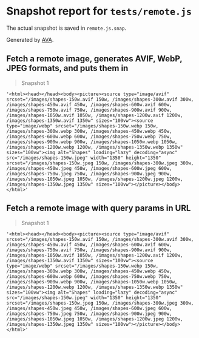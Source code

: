 # Snapshot report for `tests/remote.js`

The actual snapshot is saved in `remote.js.snap`.

Generated by [AVA](https://avajs.dev).

## Fetch a remote image, generates AVIF, WebP, JPEG formats, and puts them in <picture>

> Snapshot 1

    '<html><head></head><body><picture><source type="image/avif" srcset="/images/shapes-150w.avif 150w, /images/shapes-300w.avif 300w, /images/shapes-450w.avif 450w, /images/shapes-600w.avif 600w, /images/shapes-750w.avif 750w, /images/shapes-900w.avif 900w, /images/shapes-1050w.avif 1050w, /images/shapes-1200w.avif 1200w, /images/shapes-1350w.avif 1350w" sizes="100vw"><source type="image/webp" srcset="/images/shapes-150w.webp 150w, /images/shapes-300w.webp 300w, /images/shapes-450w.webp 450w, /images/shapes-600w.webp 600w, /images/shapes-750w.webp 750w, /images/shapes-900w.webp 900w, /images/shapes-1050w.webp 1050w, /images/shapes-1200w.webp 1200w, /images/shapes-1350w.webp 1350w" sizes="100vw"><img alt="Shapes" loading="lazy" decoding="async" src="/images/shapes-150w.jpeg" width="1350" height="1350" srcset="/images/shapes-150w.jpeg 150w, /images/shapes-300w.jpeg 300w, /images/shapes-450w.jpeg 450w, /images/shapes-600w.jpeg 600w, /images/shapes-750w.jpeg 750w, /images/shapes-900w.jpeg 900w, /images/shapes-1050w.jpeg 1050w, /images/shapes-1200w.jpeg 1200w, /images/shapes-1350w.jpeg 1350w" sizes="100vw"></picture></body></html>'

## Fetch a remote image with query params in URL

> Snapshot 1

    '<html><head></head><body><picture><source type="image/avif" srcset="/images/shapes-150w.avif 150w, /images/shapes-300w.avif 300w, /images/shapes-450w.avif 450w, /images/shapes-600w.avif 600w, /images/shapes-750w.avif 750w, /images/shapes-900w.avif 900w, /images/shapes-1050w.avif 1050w, /images/shapes-1200w.avif 1200w, /images/shapes-1350w.avif 1350w" sizes="100vw"><source type="image/webp" srcset="/images/shapes-150w.webp 150w, /images/shapes-300w.webp 300w, /images/shapes-450w.webp 450w, /images/shapes-600w.webp 600w, /images/shapes-750w.webp 750w, /images/shapes-900w.webp 900w, /images/shapes-1050w.webp 1050w, /images/shapes-1200w.webp 1200w, /images/shapes-1350w.webp 1350w" sizes="100vw"><img alt="Shapes" loading="lazy" decoding="async" src="/images/shapes-150w.jpeg" width="1350" height="1350" srcset="/images/shapes-150w.jpeg 150w, /images/shapes-300w.jpeg 300w, /images/shapes-450w.jpeg 450w, /images/shapes-600w.jpeg 600w, /images/shapes-750w.jpeg 750w, /images/shapes-900w.jpeg 900w, /images/shapes-1050w.jpeg 1050w, /images/shapes-1200w.jpeg 1200w, /images/shapes-1350w.jpeg 1350w" sizes="100vw"></picture></body></html>'
